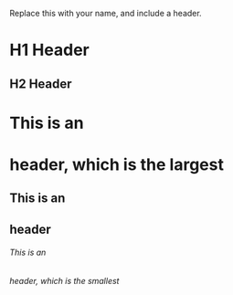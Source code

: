 Replace this with your name, and include a header.
# H1 Header
## H2 Header
# This is an <h1> header, which is the largest
## This is an <h2> header
###### This is an <h6> header, which is the smallest

